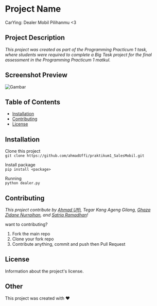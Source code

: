 # Project Name

CarYing: Dealer Mobil Pilihanmu <3

## Project Description

_This project was created as part of the Programming Practicum 1 task, where students were required to complete a Big Task project for the final assessment in the Programming Practicum 1 matkul._

## Screenshot Preview

![Gambar](https://i.ibb.co.com/QkrT0dr/Screenshot-116.png)

## Table of Contents

- [Installation](#installation)
- [Contributing](#contributing)
- [License](#license)

## Installation

Clone this project <br>
`git clone https://github.com/ahmadUffi/praktikum1_SalesMobil.git`

Install package <br>
`pip install <package>`

Running <br>
`python dealer.py`

## Contributing

_This project contribute by [Ahmad Uffi](https://github.com/ahmadUffi), Tegar Kang Ageng Gilang, [Ghaza Zidane Nurraihan](https://github.com/GHAzaZIDANE), and [Satria Ramadhan](https://github.com/Kuroi-RE)!_

want to contributing?

1. Fork the main repo
2. Clone your fork repo
3. Contribute anything, commit and push then Pull Request

## License

Information about the project's license.

## Other

This project was created with ❤️

